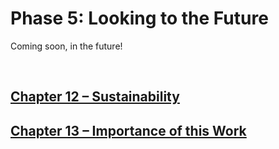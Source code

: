 # Phase 5: Looking to the Future

Coming soon, in the future!

<br />

## [Chapter 12 – Sustainability](12.md)

## [Chapter 13 – Importance of this Work](13.md)
